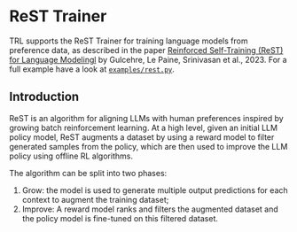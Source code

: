 # ReST Trainer

TRL supports the ReST Trainer for training language models from preference data, as described in the paper [Reinforced Self-Training (ReST) for Language
Modelingl](https://arxiv.org/abs/2308.08998) by Gulcehre, Le Paine,  Srinivasan et al., 2023. For a full example have a look at  [`examples/rest.py`](https://github.com/huggingface/trl/blob/main/examples/rest.py).

## Introduction

ReST is an algorithm for aligning LLMs  with human preferences inspired by growing batch reinforcement learning. At a high level, given an initial LLM policy model,  ReST augments a dataset by using a reward model to filter generated samples from the policy, which are then used to improve the LLM policy using offline RL algorithms.

The algorithm can be split into two phases:

1. Grow: the model is used to generate  multiple output predictions for each context to augment the training dataset;
1. Improve: A reward model ranks and filters the augmented dataset and the policy model is fine-tuned on this filtered dataset.
